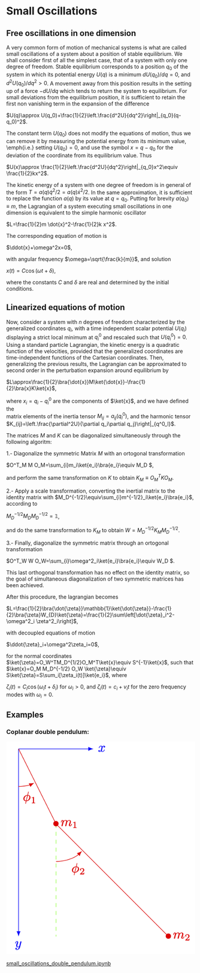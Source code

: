 # Small Oscillations

## Free oscillations in one dimension

A very common form of motion of mechanical systems is what are called small oscillations of a system about a position of stable equilibrium. We shall consider first of all the simplest case, that of a system with only one degree of freedom.
Stable equilibrium corresponds to a position $q_0$ of the system in which its potential energy $U(q)$ is a minimum  $dU(q_0)/dq=0$, and  $d^2U(q_0)/dq^2>0$. A movement away from this position results in the setting up of a force $-dU/dq$ which tends to return the system to equilibrium. For small deviations from the equilibrium position, it is sufficient to retain the first non vanishing term in the expansion of the difference

$U(q)\approx U(q_0)+\frac{1}{2}\left.\frac{d^2U}{dq^2}\right|_{q_0}(q-q_0)^2$.

The constant term $U(q_0)$ does not modify the equations of motion, thus we can remove it by measuring the potential energy from its minimum value, \emph{i.e.} setting $U(q_0) = 0$, and use the symbol $x=q-q_0$ for the deviation of the coordinate from its equilibrium value. Thus

$U(x)\approx \frac{1}{2}\left.\frac{d^2U}{dq^2}\right|_{q_0}x^2\equiv \frac{1}{2}kx^2$.

The kinetic energy of a system with one degree of freedom is in general
of the form $T=a(q)\dot{q}^2/2=a(q)\dot{x}^2/2$.  In the same approximation, it is sufficient to replace the function $a(q)$ by its value at $q = q_0$. Putting for brevity $a(q_0)\equiv m$, the Lagrangian of a system executing small oscillations in one dimension is equivalent to the simple harmonic oscillator

$L=\frac{1}{2}m \dot{x}^2-\frac{1}{2}k x^2$.

The corresponding equation of motion is

$\ddot{x}+\omega^2x=0$,

with angular frequency $\omega=\sqrt{\frac{k}{m}}$, and solution

$x(t)= C\cos(\omega t+\delta)$,

where the constants $C$ and $\delta$ are real and determined by the initial conditions.

## Linearized equations of motion
Now, consider a system with $n$ degrees of freedom characterized by the generalized coordinates $q_i$, with a time independent scalar potential $U(q_i)$ displaying a strict local minimum at $q^0_i$ and rescaled such that $U(q_i^0)=0$. Using a standard particle Lagrangian, the kinetic energy is a quadratic function of the velocities, provided that the generalized coordinates are time-independent functions of the Cartesian coordinates. Then, generalizing the  previous results, the Lagrangian can be approximated to second order in the perturbation expansion around equilibrium by

$L\approx\frac{1}{2}\bra{\dot{x}}M\ket{\dot{x}}-\frac{1}{2}\bra{x}K\ket{x}$,

where $x_i=q_i-q^0_i$ are the components of $\ket{x}$, and we have defined the  
matrix elements of the inertia tensor $M_{ij}= a_{ij}(q^0_l)$, and the harmonic tensor $K_{ij}=\left.\frac{\partial^2U}{\partial q_i\partial q_j}\right|_{q^0_l}$.

The matrices $M$ and $K$ can be diagonalized simultaneously through the following algoritm:

1.- Diagonalize the symmetric Matrix $M$ with an ortogonal transformation

$O^T_M M O_M=\sum_{i}m_i\ket{e_i}\bra{e_i}\equiv M_D $,

and perform the same transformation on $K$ to obtain $K_M\equiv O^T_M K O_M$.

2.- Apply a scale transformation, converting the inertial matrix to the identity matrix with $M_D^{-1/2}\equiv\sum_{i}m^{-1/2}_i\ket{e_i}\bra{e_i}$, according to

$M_D^{-1/2}M_DM_D^{-1/2}=\mathbb{1}$,

and do the same transformation to $K_M$ to obtain $W=M_D^{-1/2}K_M M_D^{-1/2}$.

3.- Finally, diagonalize the symmetric matrix through an ortogonal transformation 

$O^T_W W O_W=\sum_{i}\omega^2_i\ket{e_i}\bra{e_i}\equiv W_D $.

This last orthogonal transformation has no effect on the identity matrix, so the goal of simultaneous diagonalization of two symmetric matrices has been achieved.

After this procedure, the lagrangian becomes

$L=\frac{1}{2}\bra{\dot{\zeta}}\mathbb{1}\ket{\dot{\zeta}}-\frac{1}{2}\bra{\zeta}W_{D}\ket{\zeta}=\frac{1}{2}\sum\left[\dot{\zeta}_i^2-\omega^2_i \zeta^2_i\right]$,

with decoupled equations of motion

$\ddot{\zeta}_i+\omega^2\zeta_i=0$,

for the normal coordinates $\ket{\zeta}=O_W^TM_D^{1/2}O_M^T\ket{x}\equiv S^{-1}\ket{x}$, such that $\ket{x}=O_M M_D^{-1/2} O_W \ket{\zeta}\equiv S\ket{\zeta}=S\sum_i[\zeta_i(t)]\ket{e_i}$, where 

$\zeta_i(t)=C_i\cos(\omega_i t+\delta_i)$ for $\omega_i>0$, and $\zeta_i(t)=c_i+v_i t$ for the zero frequency modes with $\omega_i=0$.

## Examples
### Coplanar double pendulum:

![Diagram](https://github.com/Vaquera-Araujo/LabAv2023/blob/main/Symbolic%20Projects/Equations%20of%20Motion%20in%20Classical%20Mechanics%20and%20Field%20Theory/coplanar_double_pendulum.png) 

[small_oscillations_double_pendulum.ipynb](https://github.com/Vaquera-Araujo/LabAv2023/blob/main/Symbolic%20Projects/Small%20Oscillations/small_oscillations_double_pendulum.ipynb)
